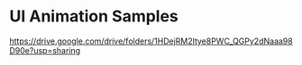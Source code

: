 # UI Animation Samples

https://drive.google.com/drive/folders/1HDejRM2ltye8PWC_QGPy2dNaaa98D90e?usp=sharing
